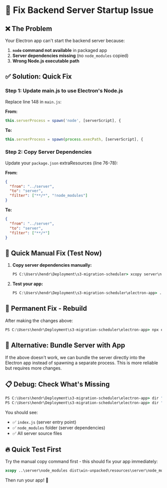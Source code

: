 # 🔧 Fix Backend Server Startup Issue

## ❌ **The Problem**
Your Electron app can't start the backend server because:
1. **`node` command not available** in packaged app
2. **Server dependencies missing** (no `node_modules` copied)
3. **Wrong Node.js executable path**

## ✅ **Solution: Quick Fix**

### **Step 1: Update main.js to use Electron's Node.js**

Replace line 148 in `main.js`:

**From:**
```javascript
this.serverProcess = spawn('node', [serverScript], {
```

**To:**
```javascript
this.serverProcess = spawn(process.execPath, [serverScript], {
```

### **Step 2: Copy Server Dependencies**

Update your `package.json` extraResources (line 76-78):

**From:**
```json
{
  "from": "../server",
  "to": "server",
  "filter": ["**/*", "!node_modules"]
}
```

**To:**
```json
{
  "from": "../server",
  "to": "server",
  "filter": ["**/*"]
}
```

## 🚀 **Quick Manual Fix (Test Now)**

1. **Copy server dependencies manually:**
   ```cmd
   PS C:\Users\hendr\Deployment\s3-migration-scheduler> xcopy server\node_modules electron-app\dist\win-unpacked\resources\server\node_modules /e /i /h /y
   ```

2. **Test your app:**
   ```cmd
   PS C:\Users\hendr\Deployment\s3-migration-scheduler\electron-app> .\dist\win-unpacked\"S3 Migration Scheduler.exe"
   ```

## 🔧 **Permanent Fix - Rebuild**

After making the changes above:

```cmd
PS C:\Users\hendr\Deployment\s3-migration-scheduler\electron-app> npx electron-builder --win --config.nsis.include=null
```

## 🎯 **Alternative: Bundle Server with App**

If the above doesn't work, we can bundle the server directly into the Electron app instead of spawning a separate process. This is more reliable but requires more changes.

## 📋 **Debug: Check What's Missing**

```cmd
PS C:\Users\hendr\Deployment\s3-migration-scheduler\electron-app> dir "dist\win-unpacked\resources\server"
PS C:\Users\hendr\Deployment\s3-migration-scheduler\electron-app> dir "dist\win-unpacked\resources\server\node_modules"
```

You should see:
- ✅ `index.js` (server entry point)
- ✅ `node_modules` folder (server dependencies)
- ✅ All server source files

## 🔥 **Quick Test First**

Try the manual copy command first - this should fix your app immediately:

```cmd
xcopy ..\server\node_modules dist\win-unpacked\resources\server\node_modules /e /i /h /y
```

Then run your app! 🚀